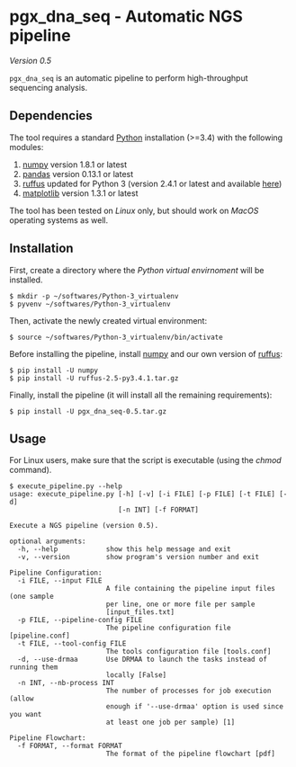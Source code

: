 # pgx_dna_seq - Automatic NGS pipeline

*Version 0.5*

`pgx_dna_seq` is an automatic pipeline to perform high-throughput sequencing
analysis.


## Dependencies

The tool requires a standard [Python](http://python.org/) installation (>=3.4)
with the following modules:

1. [numpy](http://www.numpy.org/) version 1.8.1 or latest
2. [pandas](http://pandas.pydata.org/) version 0.13.1 or latest
3. [ruffus](http://www.ruffus.org.uk/) updated for Python 3 (version 2.4.1 or
   latest and available [here](https://bitbucket.org/PGx_DNA_Seq/pgx_dna_seq/downloads))
4. [matplotlib](http://matplotlib.org/) version 1.3.1 or latest

The tool has been tested on *Linux* only, but should work on *MacOS* operating
systems as well.


## Installation

First, create a directory where the *Python virtual envirnoment* will be
installed.

```console
$ mkdir -p ~/softwares/Python-3_virtualenv
$ pyvenv ~/softwares/Python-3_virtualenv
```

Then, activate the newly created virtual environment:

```console
$ source ~/softwares/Python-3_virtualenv/bin/activate
```

Before installing the pipeline, install [numpy](http://www.numpy.org/) and our
own version of
[ruffus](https://bitbucket.org/PGx_DNA_Seq/pgx_dna_seq/downloads):

```console
$ pip install -U numpy
$ pip install -U ruffus-2.5-py3.4.1.tar.gz
```

Finally, install the pipeline (it will install all the remaining requirements):

```console
$ pip install -U pgx_dna_seq-0.5.tar.gz
```

## Usage

For Linux users, make sure that the script is executable (using the *chmod*
command).

```console
$ execute_pipeline.py --help
usage: execute_pipeline.py [-h] [-v] [-i FILE] [-p FILE] [-t FILE] [-d]
                           [-n INT] [-f FORMAT]

Execute a NGS pipeline (version 0.5).

optional arguments:
  -h, --help            show this help message and exit
  -v, --version         show program's version number and exit

Pipeline Configuration:
  -i FILE, --input FILE
                        A file containing the pipeline input files (one sample
                        per line, one or more file per sample
                        [input_files.txt]
  -p FILE, --pipeline-config FILE
                        The pipeline configuration file [pipeline.conf]
  -t FILE, --tool-config FILE
                        The tools configuration file [tools.conf]
  -d, --use-drmaa       Use DRMAA to launch the tasks instead of running them
                        locally [False]
  -n INT, --nb-process INT
                        The number of processes for job execution (allow
                        enough if '--use-drmaa' option is used since you want
                        at least one job per sample) [1]

Pipeline Flowchart:
  -f FORMAT, --format FORMAT
                        The format of the pipeline flowchart [pdf]
```
